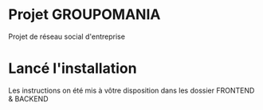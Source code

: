 # Projet GROUPOMANIA
 
Projet de réseau social d'entreprise


# Lancé l'installation

Les instructions on été mis à vôtre disposition dans les dossier FRONTEND & BACKEND